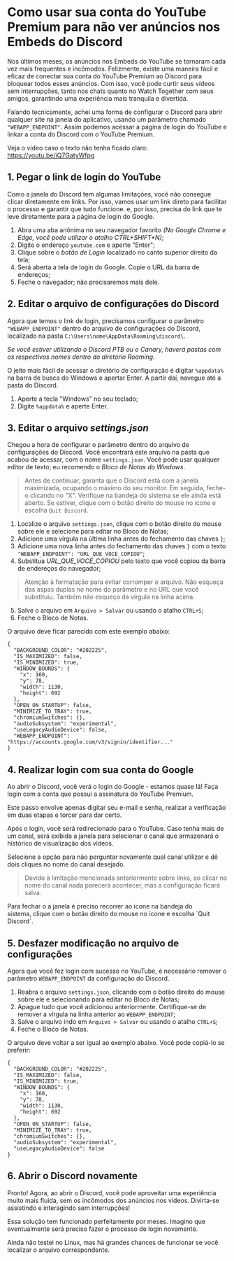 # Como usar sua conta do YouTube Premium para não ver anúncios nos Embeds do Discord

Nos últimos meses, os anúncios nos Embeds do YouTube se tornaram cada vez mais frequentes e incômodos. Felizmente, existe uma maneira fácil e eficaz de conectar sua conta do YouTube Premium ao Discord para bloquear todos esses anúncios. Com isso, você pode curtir seus vídeos sem interrupções, tanto nos chats quanto no Watch Together com seus amigos, garantindo uma experiência mais tranquila e divertida.

Falando tecnicamente, achei uma forma de configurar o Discord para abrir qualquer site na janela do aplicativo, usando um parâmetro chamado `"WEBAPP_ENDPOINT"`. Assim podemos acessar a página de login do YouTube e linkar a conta do Discord com o YouTube Premium.

Veja o vídeo caso o texto não tenha ficado claro: https://youtu.be/iQ7GatyWfpg

## 1. Pegar o link de login do YouTube

Como a janela do Discord tem algumas limitações, você não consegue clicar diretamente em links. Por isso, vamos usar um link direto para facilitar o processo e garantir que tudo funcione. e, por isso, precisa do link que te leve diretamente para a página de login do Google.

1. Abra uma aba anônima no seu navegador favorito *(No Google Chrome e Edge, você pode utilizar o atalho CTRL+SHIFT+N)*;
2. Digite o endereço `youtube.com` e aperte "Enter";
3. Clique sobre o *botão de Login* localizado no canto superior direito da tela;
4. Será aberta a tela de login do Google. Copie o URL da barra de endereços;
5. Feche o navegador; não precisaremos mais dele.

## 2. Editar o arquivo de configurações do Discord

Agora que temos o link de login, precisamos configurar o parâmetro `"WEBAPP_ENDPOINT"` dentro do arquivo de configurações do Discord, localizado na pasta `C:\Users\nome\AppData\Roaming\discord\`.

*Se você estiver utilizando o Discord PTB ou o Canary, haverá pastas com os respectivos nomes dentro do diretório Roaming.*

O jeito mais fácil de acessar o diretório de configuração é digitar `%appdata%` na barra de busca do Windows e apertar Enter. A partir daí, navegue até a pasta do Discord.&#x20;

1. Aperte a tecla "Windows" no seu teclado;
2. Digite `%appdata%` e aperte Enter.

## 3. Editar o arquivo *settings.json*

Chegou a hora de configurar o parâmetro dentro do arquivo de configurações do Discord. Você encontrará este arquivo na pasta que acabou de acessar, com o nome `settings.json`. Você pode usar qualquer editor de texto; eu recomendo o *Bloco de Notas do Windows*.

> Antes de continuar, garanta que o Discord está com a janela maximizada, ocupando o máximo do seu monitor. Em seguida, feche-o clicando no "X". Verifique na bandeja do sistema se ele ainda está aberto. Se estiver, clique com o botão direito do mouse no ícone e escolha `Quit Discord`.

1. Localize o arquivo `settings.json`, clique com o botão direito do mouse sobre ele e selecione para editar no Bloco de Notas;
2. Adicione uma vírgula na última linha antes do fechamento das chaves `}`;
3. Adicione uma nova linha antes do fechamento das chaves `}` com o texto `"WEBAPP_ENDPOINT": "URL_QUE_VOCE_COPIOU"`;
4. Substitua *URL\_QUE\_VOCE\_COPIOU* pelo texto que você copiou da barra de endereços do navegador;

> Atenção à formatação para evitar corromper o arquivo. Não esqueça das aspas duplas no nome do parâmetro e no URL que você substituiu. Também não esqueça da vírgula na linha acima.

5. Salve o arquivo em `Arquivo > Salvar` ou usando o atalho `CTRL+S`;
6. Feche o Bloco de Notas.

O arquivo deve ficar parecido com este exemplo abaixo:

```
{
  "BACKGROUND_COLOR": "#202225",
  "IS_MAXIMIZED": false,
  "IS_MINIMIZED": true,
  "WINDOW_BOUNDS": {
    "x": 160,
    "y": 78,
    "width": 1130,
    "height": 692
  },
  "OPEN_ON_STARTUP": false,
  "MINIMIZE_TO_TRAY": true,
  "chromiumSwitches": {},
  "audioSubsystem": "experimental",
  "useLegacyAudioDevice": false,
  "WEBAPP_ENDPOINT": "https://accounts.google.com/v3/signin/identifier..."
}
```

## 4. Realizar login com sua conta do Google

Ao abrir o Discord, você verá o login do Google - estamos quase lá! Faça login com a conta que possui a assinatura do YouTube Premium.

Este passo envolve apenas digitar seu e-mail e senha, realizar a verificação em duas etapas e torcer para dar certo.

Após o login, você será redirecionado para o YouTube. Caso tenha mais de um canal, será exibida a janela para selecionar o canal que armazenará o histórico de visualização dos vídeos.

Selecione a opção para não perguntar novamente qual canal utilizar e dê dois cliques no nome do canal desejado.

> Devido à limitação mencionada anteriormente sobre links, ao clicar no nome do canal nada parecerá acontecer, mas a configuração ficará salva. 

Para fechar o a janela é preciso recorrer ao icone na bandeja do sistema, clique com o botão direito do mouse no ícone e escolha \`Quit Discord\`.

## 5. Desfazer modificação no arquivo de configurações

Agora que você fez login com sucesso no YouTube, é necessário remover o parâmetro `WEBAPP_ENDPOINT` da configuração do Discord.

1. Reabra o arquivo `settings.json`, clicando com o botão direito do mouse sobre ele e selecionando para editar no Bloco de Notas;
2. Apague tudo que você adicionou anteriormente. Certifique-se de remover a vírgula na linha anterior ao `WEBAPP_ENDPOINT`;
3. Salve o arquivo indo em `Arquivo > Salvar` ou usando o atalho `CTRL+S`;
4. Feche o Bloco de Notas.

O arquivo deve voltar a ser igual ao exemplo abaixo. Você pode copiá-lo se preferir:

```
{
  "BACKGROUND_COLOR": "#202225",
  "IS_MAXIMIZED": false,
  "IS_MINIMIZED": true,
  "WINDOW_BOUNDS": {
    "x": 160,
    "y": 78,
    "width": 1130,
    "height": 692
  },
  "OPEN_ON_STARTUP": false,
  "MINIMIZE_TO_TRAY": true,
  "chromiumSwitches": {},
  "audioSubsystem": "experimental",
  "useLegacyAudioDevice": false
}
```

## 6. Abrir o Discord novamente

Pronto! Agora, ao abrir o Discord, você pode aproveitar uma experiência muito mais fluida, sem os incômodos dos anúncios nos vídeos. Divirta-se assistindo e interagindo sem interrupções!

Essa solução tem funcionado perfeitamente por meses. Imagino que eventualmente será preciso fazer o processo de login novamente.

Ainda não testei no Linux, mas há grandes chances de funcionar se você localizar o arquivo correspondente.&#x20;

